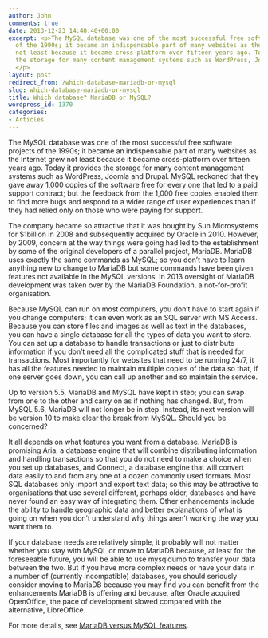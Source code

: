 ```yaml
---
author: John
comments: true
date: 2013-12-23 14:40:40+00:00
excerpt: <p>The MySQL database was one of the most successful free software projects
  of the 1990s; it became an indispensable part of many websites as the Internet grew
  not least because it became cross-platform over fifteen years ago. Today it provides
  the storage for many content management systems such as WordPress, Joomla and Drupal.
  </p>
layout: post
redirect_from: /which-database-mariadb-or-mysql
slug: which-database-mariadb-or-mysql
title: Which database? MariaDB or MySQL?
wordpress_id: 1370
categories:
- Articles
---
```


The MySQL database was one of the most successful free software projects of the 1990s; it became an indispensable part of many websites as the Internet grew not least because it became cross-platform over fifteen years ago. Today it provides the storage for many content management systems such as WordPress, Joomla and Drupal. MySQL reckoned that they gave away 1,000 copies of the software free for every one that led to a paid support contract; but the feedback from the 1,000 free copies enabled them to find more bugs and respond to a wider range of user experiences than if they had relied only on those who were paying for support.




The company became so attractive that it was bought by Sun Microsystems for $1billion in 2008 and subsequently acquired by Oracle in 2010. However, by 2009, concern at the way things were going had led to the establishment by some of the original developers of a parallel project, MariaDB. MariaDB uses exactly the same commands as MySQL; so you don’t have to learn anything new to change to MariaDB but some commands have been given features not available in the MySQL versions. In 2013 oversight of MariaDB development was taken over by the MariaDB Foundation, a not-for-profit organisation.




Because MySQL can run on most computers, you don’t have to start again if you change computers; it can even work as an SQL server with MS Access. Because you can store files and images as well as text in the databases, you can have a single database for all the types of data you want to store. You can set up a database to handle transactions or just to distribute information if you don’t need all the complicated stuff that is needed for transactions. Most importantly for websites that need to be running 24/7, it has all the features needed to maintain multiple copies of the data so that, if one server goes down, you can call up another and so maintain the service.




Up to version 5.5, MariaDB and MySQL have kept in step; you can swap from one to the other and carry on as if nothing has changed. But, from MySQL 5.6, MariaDB will not longer be in step. Instead, its next version will be version 10 to make clear the break from MySQL. Should you be concerned?




It all depends on what features you want from a database. MariaDB is promising Aria, a database engine that will combine distributing information and handling transactions so that you do not need to make a choice when you set up databases, and Connect, a database engine that will convert data easily to and from any one of a dozen commonly used formats. Most SQL databases only import and export text data; so this may be attractive to organisations that use several different, perhaps older, databases and have never found an easy way of integrating them. Other enhancements include the ability to handle geographic data and better explanations of what is going on when you don’t understand why things aren’t working the way you want them to.




If your database needs are relatively simple, it probably will not matter whether you stay with MySQL or move to MariaDB because, at least for the foreseeable future, you will be able to use mysqldump to transfer your data between the two. But if you have more complex needs or have your data in a number of (currently incompatible) databases, you should seriously consider moving to MariaDB because you may find you can benefit from the enhancements MariaDB is offering and because, after Oracle acquired OpenOffice, the pace of development slowed compared with the alternative, LibreOffice.




For more details, see [MariaDB versus MySQL features](https://mariadb.com/kb/en/mariadb-versus-mysql-features/).
